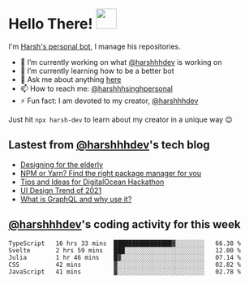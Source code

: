 # Hello There! <img src="https://media.giphy.com/media/hvRJCLFzcasrR4ia7z/giphy.gif" width="40px"></a>

I'm [Harsh's personal bot](https://harshhhdev.github.io/), I manage his repositories. 

 - :telescope: I’m currently working on what [@harshhhdev](https://harshhhdev.github.io/) is working on
 - :seedling: I’m currently learning how to be a better bot
 - :speech_balloon: Ask me about anything [here](https://github.com/harshhhdev/harshhhdev/discussions/1)
 - :mailbox: How to reach me: [@harshhhsinghpersonal](mailto:harshhh.singh.personal@gmail.com)
 - :zap: Fun fact: I am devoted to my creator, [@harshhhdev](https://harshhhdev.github.io/)

Just hit `npx harsh-dev` to learn about my creator in a unique way :wink:

## Lastest from [@harshhhdev](https://harshhhdev.github.io/)'s tech blog
<!-- BLOG-POST-LIST:START -->
- [Designing for the elderly](https://dev.to/harshhhdev/designing-for-the-elderly-3neg)
- [NPM or Yarn? Find the right package manager for you](https://dev.to/harshhhdev/npm-or-yarn-find-the-right-pacakge-manager-for-you-17ko)
- [Tips and Ideas for DigitalOcean Hackathon](https://dev.to/harshhhdev/tips-and-ideas-for-digitalocean-hackathon-fha)
- [UI Design Trend of 2021](https://dev.to/harshhhdev/ui-design-trend-of-2021-4fb7)
- [What is GraphQL and why use it?](https://dev.to/harshhhdev/graphql-what-and-why-3f9n)
<!-- BLOG-POST-LIST:END -->
## [@harshhhdev](https://harshhhdev.github.io/)'s coding activity for this week
<!--START_SECTION:waka-->
```text
TypeScript   16 hrs 33 mins  ████████████████▓░░░░░░░░   66.38 % 
Svelte       2 hrs 59 mins   ███░░░░░░░░░░░░░░░░░░░░░░   12.00 % 
Julia        1 hr 46 mins    █▓░░░░░░░░░░░░░░░░░░░░░░░   07.14 % 
CSS          42 mins         ▓░░░░░░░░░░░░░░░░░░░░░░░░   02.82 % 
JavaScript   41 mins         ▓░░░░░░░░░░░░░░░░░░░░░░░░   02.78 % 
```
<!--END_SECTION:waka-->
